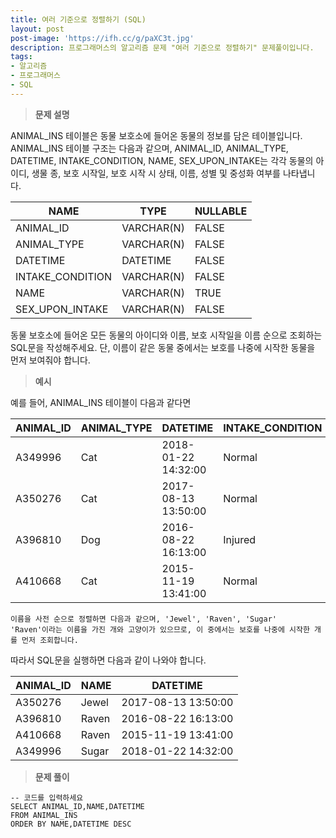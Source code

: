```yaml
---
title: 여러 기준으로 정렬하기 (SQL)
layout: post
post-image: 'https://ifh.cc/g/paXC3t.jpg'
description: 프로그래머스의 알고리즘 문제 "여러 기준으로 정렬하기" 문제풀이입니다.
tags:
- 알고리즘
- 프로그래머스
- SQL
---
```



>**문제 설명**

ANIMAL_INS 테이블은 동물 보호소에 들어온 동물의 정보를 담은 테이블입니다. ANIMAL_INS 테이블 구조는 다음과 같으며, ANIMAL_ID, ANIMAL_TYPE, DATETIME, INTAKE_CONDITION, NAME, SEX_UPON_INTAKE는 각각 동물의 아이디, 생물 종, 보호 시작일, 보호 시작 시 상태, 이름, 성별 및 중성화 여부를 나타냅니다.

| NAME | TYPE | NULLABLE |
|--|--|--|
| ANIMAL_ID | VARCHAR(N) | FALSE |
| ANIMAL_TYPE | VARCHAR(N) | FALSE |
| DATETIME | DATETIME | FALSE |
| INTAKE_CONDITION | VARCHAR(N) | FALSE |
| NAME | VARCHAR(N) | TRUE |
| SEX_UPON_INTAKE | VARCHAR(N) | FALSE |

동물 보호소에 들어온 모든 동물의 아이디와 이름, 보호 시작일을 이름 순으로 조회하는 SQL문을 작성해주세요. 단, 이름이 같은 동물 중에서는 보호를 나중에 시작한 동물을 먼저 보여줘야 합니다.

>**예시**

예를 들어, ANIMAL_INS 테이블이 다음과 같다면

| ANIMAL_ID | ANIMAL_TYPE | DATETIME | INTAKE_CONDITION | NAME | SEX_UPON_INTAKE |
|--|--|--|--|--|--|
| A349996 | Cat | 2018-01-22 14:32:00 | Normal | Sugar | Neutered Male |
| A350276 | Cat | 2017-08-13 13:50:00 | Normal | Jewel | Spayed Female |
| A396810 | Dog | 2016-08-22 16:13:00 | Injured | Raven | Spayed Female |
| A410668 | Cat | 2015-11-19 13:41:00 | Normal | Raven | Spayed Female |

    이름을 사전 순으로 정렬하면 다음과 같으며, 'Jewel', 'Raven', 'Sugar'
    'Raven'이라는 이름을 가진 개와 고양이가 있으므로, 이 중에서는 보호를 나중에 시작한 개를 먼저 조회합니다.

따라서 SQL문을 실행하면 다음과 같이 나와야 합니다.

| ANIMAL_ID | NAME | DATETIME |
|--|--|--|
| A350276 | Jewel | 2017-08-13 13:50:00 |
| A396810 | Raven | 2016-08-22 16:13:00 |
| A410668 | Raven | 2015-11-19 13:41:00 |
| A349996 | Sugar | 2018-01-22 14:32:00 |

>**문제 풀이**

	-- 코드를 입력하세요
	SELECT ANIMAL_ID,NAME,DATETIME
	FROM ANIMAL_INS
	ORDER BY NAME,DATETIME DESC


